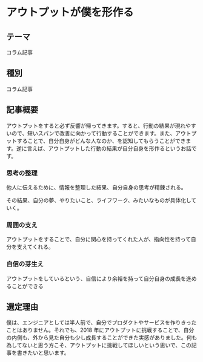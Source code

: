 # アウトプットが僕を形作る

## テーマ

コラム記事

## 種別

コラム記事

## 記事概要

アウトプットをすると必ず反響が帰ってきます。すると、行動の結果が現れやすいので、短いスパンで改善に向かって行動することができます。また、アウトプットすることで、自分自身がどんな人なのか、を認知してもらうことができます。逆に言えば、アウトプットした行動の結果が自分自身を形作るというお話です。

### 思考の整理

他人に伝えるために、情報を整理した結果、自分自身の思考が精錬される。

その結果、自分の夢、やりたいこと、ライフワーク、みたいなものが具体化していく。

### 周囲の支え

アウトプットをすることで、自分に関心を持ってくれた人が、指向性を持って自分を支えてくれる。

### 自信の芽生え

アウトプットをしているという、自信により余裕を持って自分自身の成長を進めることができる

## 選定理由

僕は、エンジニアとしては半人前で、自分でプロダクトやサービスを作りきったことはありません。それでも、2018 年にアウトプットに挑戦することで、自分の内側も、外から見た自分も少し成長することができた実感がありました。何も為してないと思う方こそ、アウトプットに挑戦してほしいという思いで、この記事を書きたいと思います。
